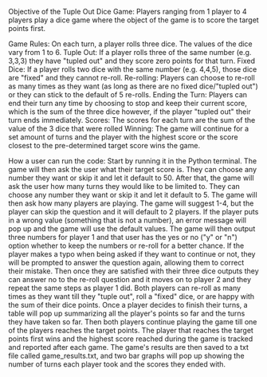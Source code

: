 Objective of the Tuple Out Dice Game: 
Players ranging from 1 player to 4 players play a dice game where the object of the game is to score the target points first. 
 
Game Rules: 
On each turn, a player rolls three dice. The values of the dice vary from 1 to 6. 
Tuple Out: If a player rolls three of the same number (e.g. 3,3,3) they have "tupled out" and they score zero points for that turn.
Fixed Dice: If a player rolls two dice with the same number (e.g. 4,4,5), those dice are "fixed" and they cannot re-roll. 
Re-rolling: Players can choose to re-roll as many times as they want (as long as there are no fixed dice/"tupled out") or they can stick to the default of 5 re-rolls. 
Ending the Turn: Players can end their turn any time by choosing to stop and keep their current score, which is the sum of the three dice however, if the player "tupled out" their turn ends immediately. 
Scores: The scores for each turn are the sum of the value of the 3 dice that were rolled 
Winning: The game will continue for a set amount of turns and the player with the highest score or the score closest to the pre-determined target score wins the game.

How a user can run the code: 
Start by running it in the Python terminal. The game will then ask the user what their target score is. They can choose any number they want or skip it and let it default to 50. After that, the game will ask the user how many turns they would like to be limited to. They can choose any number they want or skip it and let it default to 5. The game will then ask how many players are playing. The game will suggest 1-4, but the player can skip the question and it will default to 2 players. If the player puts in a wrong value (something that is not a number), an error message will pop up and the game will use the default values. The game will then output three numbers for player 1 and that user has the yes or no ("y" or "n") option whether to keep the numbers or re-roll for a better chance. If the player makes a typo when being asked if they want to continue or not, they will be prompted to answer the question again, allowing them to correct their mistake. Then once they are satisfied with their three dice outputs they can answer no to the re-roll question and it moves on to player 2 and they repeat the same steps as player 1 did. Both players can re-roll as many times as they want till they "tuple out", roll a "fixed" dice, or are happy with the sum of their dice points. Once a player decides to finish their turns, a table will pop up summarizing all the player's points so far and the turns they have taken so far. Then both players continue playing the game till one of the players reaches the target points. The player that reaches the target points first wins and the highest score reached during the game is tracked and reported after each game. The game's results are then saved to a txt file called game_results.txt, and two bar graphs will pop up showing the number of turns each player took and the scores they ended with. 

